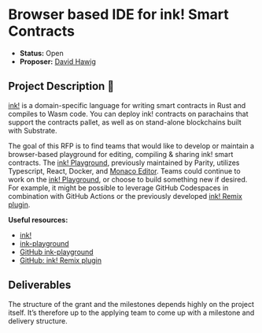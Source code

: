 # Browser based IDE for ink! Smart Contracts 

* **Status:** Open
* **Proposer:** [David Hawig](https://github.com/Noc2)

## Project Description :page_facing_up:  

[ink!](https://github.com/paritytech/ink) is a domain-specific language for writing smart contracts in Rust and compiles to Wasm code. You can deploy ink! contracts on parachains that support the contracts pallet, as well as on stand-alone blockchains built with Substrate.

The goal of this RFP is to find teams that would like to develop or maintain a browser-based playground for editing, compiling & sharing ink! smart contracts. The [ink! Playground](https://ink-playground.substrate.io/), previously maintained by Parity, utilizes Typescript, React, Docker, and [Monaco Editor](https://microsoft.github.io/monaco-editor/). Teams could continue to work on the [ink! Playground](https://github.com/paritytech/ink-playground), or choose to build something new if desired. For example, it might be possible to leverage GitHub Codespaces in combination with GitHub Actions or the previously developed [ink! Remix plugin](https://github.com/blockchain-it-hr/ink-remix-plugin).

**Useful resources:**
- [ink!](https://use.ink/)
- [ink-playground](https://ink-playground.substrate.io)
- [GitHub ink-playground](https://github.com/paritytech/ink-playground)
- [GitHub: ink! Remix plugin](https://github.com/blockchain-it-hr/ink-remix-plugin)

## Deliverables

The structure of the grant and the milestones depends highly on the project itself. It’s therefore up to the applying team to come up with a milestone and delivery structure. 



